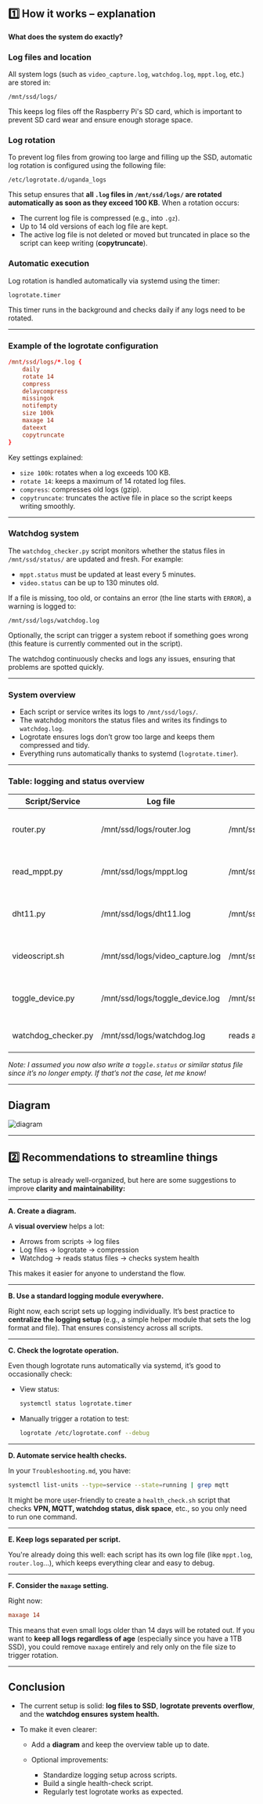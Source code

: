 ## 1️⃣ How it works – explanation

**What does the system do exactly?**

### Log files and location

All system logs (such as `video_capture.log`, `watchdog.log`, `mppt.log`, etc.) are stored in:

```
/mnt/ssd/logs/
```

This keeps log files off the Raspberry Pi's SD card, which is important to prevent SD card wear and ensure enough storage space.

### Log rotation

To prevent log files from growing too large and filling up the SSD, automatic log rotation is configured using the following file:

```
/etc/logrotate.d/uganda_logs
```

This setup ensures that **all `.log` files in `/mnt/ssd/logs/` are rotated automatically as soon as they exceed 100 KB**. When a rotation occurs:

* The current log file is compressed (e.g., into `.gz`).
* Up to 14 old versions of each log file are kept.
* The active log file is not deleted or moved but truncated in place so the script can keep writing (**copytruncate**).

### Automatic execution

Log rotation is handled automatically via systemd using the timer:

```
logrotate.timer
```

This timer runs in the background and checks daily if any logs need to be rotated.

---

### Example of the logrotate configuration

```conf
/mnt/ssd/logs/*.log {
    daily
    rotate 14
    compress
    delaycompress
    missingok
    notifempty
    size 100k
    maxage 14
    dateext
    copytruncate
}
```

Key settings explained:

* `size 100k`: rotates when a log exceeds 100 KB.
* `rotate 14`: keeps a maximum of 14 rotated log files.
* `compress`: compresses old logs (gzip).
* `copytruncate`: truncates the active file in place so the script keeps writing smoothly.

---

### Watchdog system

The `watchdog_checker.py` script monitors whether the status files in `/mnt/ssd/status/` are updated and fresh. For example:

* `mppt.status` must be updated at least every 5 minutes.
* `video.status` can be up to 130 minutes old.

If a file is missing, too old, or contains an error (the line starts with `ERROR`), a warning is logged to:

```
/mnt/ssd/logs/watchdog.log
```

Optionally, the script can trigger a system reboot if something goes wrong (this feature is currently commented out in the script).

The watchdog continuously checks and logs any issues, ensuring that problems are spotted quickly.

---

### System overview

* Each script or service writes its logs to `/mnt/ssd/logs/`.
* The watchdog monitors the status files and writes its findings to `watchdog.log`.
* Logrotate ensures logs don’t grow too large and keeps them compressed and tidy.
* Everything runs automatically thanks to systemd (`logrotate.timer`).

---

### Table: logging and status overview

| **Script/Service**   | **Log file**                     | **Status file**               | **Purpose**                              |
| -------------------- | -------------------------------- | ----------------------------- | ---------------------------------------- |
| router.py            | /mnt/ssd/logs/router.log         | /mnt/ssd/status/router.status | Reads LTE signal & publishes via MQTT    |
| read\_mppt.py        | /mnt/ssd/logs/mppt.log           | /mnt/ssd/status/mppt.status   | Reads MPPT data & publishes via MQTT     |
| dht11.py             | /mnt/ssd/logs/dht11.log          | /mnt/ssd/status/dht11.status  | Reads temp/humidity & publishes via MQTT |
| videoscript.sh       | /mnt/ssd/logs/video\_capture.log | /mnt/ssd/status/video.status  | Captures video & uploads to the server   |
| toggle\_device.py    | /mnt/ssd/logs/toggle\_device.log | /mnt/ssd/status/toggle.status | Toggles GPIO power (e.g., camera on/off) |
| watchdog\_checker.py | /mnt/ssd/logs/watchdog.log       | reads all status files        | Checks system health & logs status       |

*Note: I assumed you now also write a `toggle.status` or similar status file since it’s no longer empty. If that’s not the case, let me know!*

---
## Diagram

![diagram](https://github.com/user-attachments/assets/8beee755-ed5f-4c70-aa3a-1bf7864e4b1b)

---

## 2️⃣ Recommendations to streamline things

The setup is already well-organized, but here are some suggestions to improve **clarity and maintainability:**

---

**A. Create a diagram.**

A **visual overview** helps a lot:

* Arrows from scripts → log files
* Log files → logrotate → compression
* Watchdog → reads status files → checks system health

This makes it easier for anyone to understand the flow.

---

**B. Use a standard logging module everywhere.**

Right now, each script sets up logging individually. It’s best practice to **centralize the logging setup** (e.g., a simple helper module that sets the log format and file). That ensures consistency across all scripts.

---

**C. Check the logrotate operation.**

Even though logrotate runs automatically via systemd, it’s good to occasionally check:

* View status:

  ```bash
  systemctl status logrotate.timer
  ```
* Manually trigger a rotation to test:

  ```bash
  logrotate /etc/logrotate.conf --debug
  ```

---

**D. Automate service health checks.**

In your `Troubleshooting.md`, you have:

```bash
systemctl list-units --type=service --state=running | grep mqtt
```

It might be more user-friendly to create a `health_check.sh` script that checks **VPN, MQTT, watchdog status, disk space**, etc., so you only need to run one command.

---

**E. Keep logs separated per script.**

You're already doing this well: each script has its own log file (like `mppt.log`, `router.log`...), which keeps everything clear and easy to debug.

---

**F. Consider the `maxage` setting.**

Right now:

```conf
maxage 14
```

This means that even small logs older than 14 days will be rotated out. If you want to **keep all logs regardless of age** (especially since you have a 1TB SSD), you could remove `maxage` entirely and rely only on the file size to trigger rotation.

---

## Conclusion

* The current setup is solid: **log files to SSD**, **logrotate prevents overflow**, and the **watchdog ensures system health.**
* To make it even clearer:

  * Add a **diagram** and keep the overview table up to date.
  * Optional improvements:

    * Standardize logging setup across scripts.
    * Build a single health-check script.
    * Regularly test logrotate works as expected.


